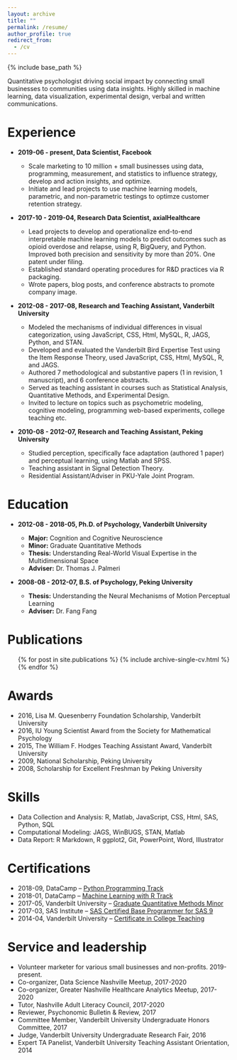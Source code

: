 ```yaml
---
layout: archive
title: ""
permalink: /resume/
author_profile: true
redirect_from:
  - /cv
---
```


{% include base_path %}

Quantitative psychologist driving social impact by connecting small businesses to communities using data insights. Highly skilled in machine learning, data visualization, experimental design, verbal and written communications.

Experience
========

* **2019-06 - present, Data Scientist, Facebook**
  * Scale marketing to 10 million + small businesses using data, programming, measurement, and statistics to influence strategy, develop and action insights, and optimize.
  * Initiate and lead projects to use machine learning models, parametric, and non-parametric testings to optimze customer retention strategy.  
  
* **2017-10 - 2019-04, Research Data Scientist, axialHealthcare**
  * Lead projects to develop and operationalize end-to-end interpretable machine learning models to predict outcomes such as opioid overdose and relapse, using R, BigQuery, and Python. Improved both precision and sensitivity by more than 20%. One patent under filing. 
  * Established standard operating procedures for R&D practices via R packaging.
  * Wrote papers, blog posts, and conference abstracts to promote company image.

* **2012-08 - 2017-08, Research and Teaching Assistant, Vanderbilt University**
  * Modeled the mechanisms of individual differences in visual categorization, using JavaScript, CSS, Html, MySQL, R, JAGS, Python, and STAN.
  * Developed and evaluated the Vanderbilt Bird Expertise Test using the Item Response Theory, used JavaScript, CSS, Html, MySQL, R, and JAGS.
  * Authored 7 methodological and substantive papers (1 in revision, 1 manuscript), and 6 conference abstracts.
  * Served as teaching assistant in courses such as Statistical Analysis, Quantitative Methods, and Experimental Design.
  * Invited to lecture on topics such as psychometric modeling, cognitive modeling, programming web-based experiments, college teaching etc.

* **2010-08 - 2012-07, Research and Teaching Assistant, Peking University**
  * Studied perception, specifically face adaptation (authored 1 paper) and perceptual learning, using Matlab and SPSS.
  * Teaching assistant in Signal Detection Theory.
  * Residential Assistant/Adviser in PKU-Yale Joint Program.

Education
========

* **2012-08 - 2018-05, Ph.D. of Psychology, Vanderbilt University**
  * **Major:** Cognition and Cognitive Neuroscience
  * **Minor:** Graduate Quantitative Methods
  * **Thesis:** Understanding Real-World Visual Expertise in the Multidimensional Space
  * **Adviser:** Dr. Thomas J. Palmeri

* **2008-08 - 2012-07, B.S. of Psychology, Peking University**
  * **Thesis:** Understanding the Neural Mechanisms of Motion Perceptual Learning
  * **Adviser:** Dr. Fang Fang

Publications
========
  <ul>{% for post in site.publications %}
    {% include archive-single-cv.html %}
  {% endfor %}</ul>
<!--
Talks & Presentations
======
  <ul>{% for post in site.talks %}
    {% include archive-single-talk-cv.html %}
  {% endfor %}</ul>
-->
<!--
Teaching
======
  <ul>{% for post in site.teaching %}
    {% include archive-single-cv.html %}
  {% endfor %}</ul>
-->

Awards
========

* 2016, Lisa M. Quesenberry Foundation Scholarship, Vanderbilt University
* 2016, IU Young Scientist Award from the Society for Mathematical Psychology
* 2015, The William F. Hodges Teaching Assistant Award, Vanderbilt University
* 2009, National Scholarship, Peking University
* 2008, Scholarship for Excellent Freshman by Peking University

Skills
========

* Data Collection and Analysis: R, Matlab, JavaScript, CSS, Html, SAS, Python, SQL
* Computational Modeling: JAGS, WinBUGS, STAN, Matlab
* Data Report: R Markdown, R ggplot2, Git, PowerPoint, Word, Illustrator  

Certifications
========

* 2018-09, DataCamp – [Python Programming Track](https://drive.google.com/open?id=1RRuxLI6voAC-0IskPW9NRoMsCDA6QMXO)
* 2018-01, DataCamp – [Machine Learning with R Track](https://drive.google.com/open?id=1b1m7wa4sNxFCwCQ99Mf4Rr6LnVD2Jk0s)
* 2017-05, Vanderbilt University – [Graduate Quantitative Methods Minor](https://drive.google.com/file/d/0ByWLjGvnG6aHd2pWNzV3MDFDZkU/view)
* 2017-03, SAS Institute – [SAS Certified Base Programmer for SAS 9](https://drive.google.com/file/d/0ByWLjGvnG6aHOElBTzk4RFdQNHM/view)
* 2014-04, Vanderbilt University – [Certificate in College Teaching](https://drive.google.com/open?id=0ByWLjGvnG6aHZ1F0djhLUTlpcTQ)

Service and leadership
======
* Volunteer marketer for various small businesses and non-profits. 2019-present.
* Co-organizer, Data Science Nashville Meetup, 2017-2020
* Co-organizer, Greater Nashville Healthcare Analytics Meetup, 2017-2020
* Tutor, Nashville Adult Literacy Council, 2017-2020
* Reviewer, Psychonomic Bulletin & Review, 2017
* Committee Member, Vanderbilt University Undergraduate Honors Committee, 2017
* Judge, Vanderbilt University Undergraduate Research Fair, 2016
* Expert TA Panelist, Vanderbilt University Teaching Assistant Orientation, 2014
